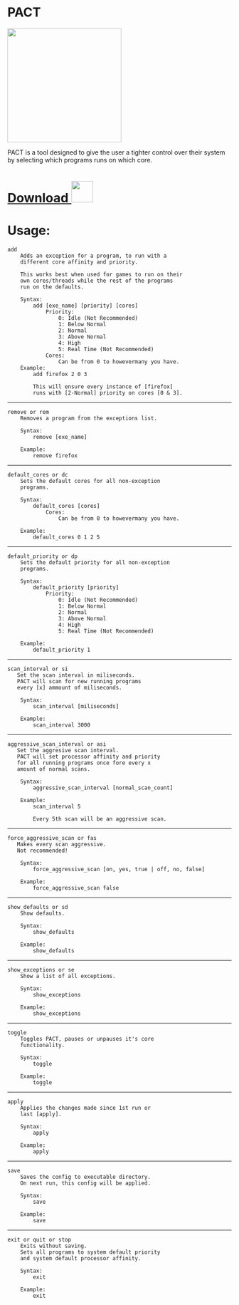 
# PACT
<img src="https://github.com/sas41/ProcessAffinityControlTool/blob/master/icon/PACT%20Logo.png?raw=true" width="256">

PACT is a tool designed to give the user a tighter control over their system by selecting which programs runs on which core.

# [Download <img src="https://github.com/sas41/ProcessAffinityControlTool/blob/master/icon/PACT%20Logo.png?raw=true" width="48">](https://github.com/sas41/ProcessAffinityControlTool/releases)

# Usage:

    add
        Adds an exception for a program, to run with a
		different core affinity and priority.
		
        This works best when used for games to run on their
		own cores/threads while the rest of the programs
		run on the defaults.
		
        Syntax:
            add [exe_name] [priority] [cores]
                Priority:
                    0: Idle (Not Recommended)
                    1: Below Normal
                    2: Normal
                    3: Above Normal
                    4: High
                    5: Real Time (Not Recommended)
                Cores:
                    Can be from 0 to howevermany you have.
        Example:
            add firefox 2 0 3
			
            This will ensure every instance of [firefox]
			runs with [2-Normal] priority on cores [0 & 3].
-----------------------------------------------------------
    remove or rem
        Removes a program from the exceptions list.
		
        Syntax:
            remove [exe_name]
			
        Example:
            remove firefox
-----------------------------------------------------------
    default_cores or dc
	    Sets the default cores for all non-exception
		programs.
		
        Syntax:
            default_cores [cores]
                Cores:
                    Can be from 0 to howevermany you have.
			
        Example:
            default_cores 0 1 2 5
-----------------------------------------------------------
    default_priority or dp
	    Sets the default priority for all non-exception
		programs.
		
        Syntax:
            default_priority [priority]
                Priority:
                    0: Idle (Not Recommended)
                    1: Below Normal
                    2: Normal
                    3: Above Normal
                    4: High
                    5: Real Time (Not Recommended)
			
        Example:
            default_priority 1
-----------------------------------------------------------
    scan_interval or si
       Set the scan interval in miliseconds.
       PACT will scan for new running programs
       every [x] ammount of miliseconds.
        
        Syntax:
            scan_interval [miliseconds]
            
        Example:
            scan_interval 3000
-----------------------------------------------------------
    aggressive_scan_interval or asi
       Set the aggresive scan interval.
       PACT will set processor affinity and priority
       for all running programs once fore every x
       amount of normal scans.
        
        Syntax:
            aggressive_scan_interval [normal_scan_count]
            
        Example:
            scan_interval 5

            Every 5th scan will be an aggressive scan.
-----------------------------------------------------------
    force_aggressive_scan or fas
       Makes every scan aggressive.
       Not recommended!
        
        Syntax:
            force_aggressive_scan [on, yes, true | off, no, false]
            
        Example:
            force_aggressive_scan false
-----------------------------------------------------------
    show_defaults or sd
        Show defaults.
        
        Syntax:
            show_defaults 
            
        Example:
            show_defaults
-----------------------------------------------------------
    show_exceptions or se
        Show a list of all exceptions.
        
        Syntax:
            show_exceptions 
            
        Example:
            show_exceptions
-----------------------------------------------------------
    toggle
        Toggles PACT, pauses or unpauses it's core
        functionality.
        
        Syntax:
            toggle 
            
        Example:
            toggle
-----------------------------------------------------------
    apply
	    Applies the changes made since 1st run or
		last [apply].
		
        Syntax:
            apply 
			
        Example:
            apply
-----------------------------------------------------------
    save
	    Saves the config to executable directory.
		On next run, this config will be applied.
		
        Syntax:
            save 
			
        Example:
            save
-----------------------------------------------------------
    exit or quit or stop
        Exits without saving.
        Sets all programs to system default priority
        and system default processor affinity.
        
        Syntax:
            exit 
            
        Example:
            exit
			
